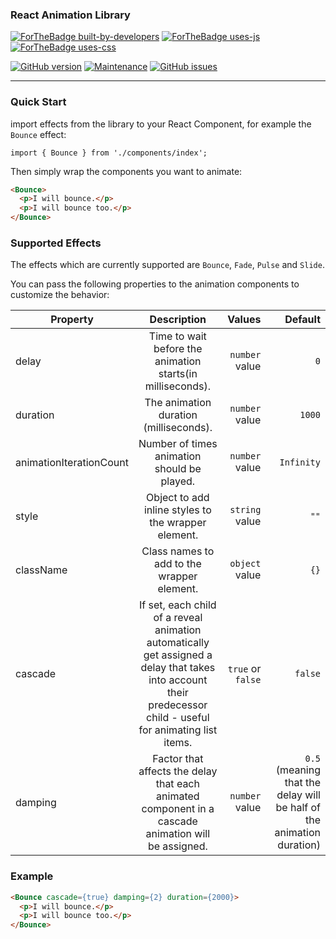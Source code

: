 ### React Animation Library
[![ForTheBadge built-by-developers](http://ForTheBadge.com/images/badges/built-by-developers.svg)](https://GitHub.com/1akshat/) [![ForTheBadge uses-js](http://ForTheBadge.com/images/badges/uses-js.svg)](http://ForTheBadge.com) [![ForTheBadge uses-css](http://ForTheBadge.com/images/badges/uses-css.svg)](http://ForTheBadge.com)

[![GitHub version](https://d25lcipzij17d.cloudfront.net/badge.svg?id=gh&type=6&v=1.0.1&x2=0)](https://badge.fury.io/gh/conventional-changelog%2Fstandard-version) [![Maintenance](https://img.shields.io/badge/Maintained%3F-yes-green.svg)](https://GitHub.com/Naereen/StrapDown.js/graphs/commit-activity) [![GitHub issues](https://img.shields.io/github/issues/Naereen/StrapDown.js.svg)](https://github.com/pesto-students/deep-dive-1akshat/issues/)

---

### Quick Start

import effects from the library to your React Component, for example the ```Bounce``` effect:

```import { Bounce } from './components/index';```

Then simply wrap the components you want to animate:

```html
<Bounce>
  <p>I will bounce.</p>
  <p>I will bounce too.</p>
</Bounce>
```

### Supported Effects

The effects which are currently supported are ```Bounce```, ```Fade```, ```Pulse``` and ```Slide```.

You can pass the following properties to the animation components to customize the behavior:


| Property        | Description           | Values  | Default |
| -------------   |:-------------:        | -----:  | ------: | 
| delay    | Time to wait before the animation starts(in milliseconds). | ```number``` value | ```0```
| duration      | The animation duration (milliseconds).	      |  ```number``` value | ```1000```
| animationIterationCount | Number of times animation should be played.      |    ```number``` value | ```Infinity```  |
| style | Object to add inline styles to the wrapper element.      |    ```string``` value | ```""```  |
| className | Class names to add to the wrapper element.	      |    ```object``` value | ```{}```  |
| cascade | If set, each child of a reveal animation automatically get assigned a delay that takes into account their predecessor child -  useful for animating list items.	      |    ```true``` or ```false``` | ```false```  | 
| damping | Factor that affects the delay that each animated component in a cascade animation will be assigned.	      |    ```number``` value | ```0.5``` (meaning that the delay will be half of the animation duration)  | 


### Example

```html
<Bounce cascade={true} damping={2} duration={2000}>
  <p>I will bounce.</p>
  <p>I will bounce too.</p>
</Bounce>
```



